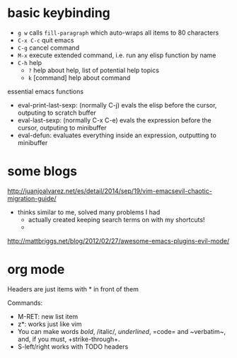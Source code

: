 
# basic keybinding
- `g w` calls `fill-paragraph` which auto-wraps all items to 80 characters
- `C-x C-c` quit emacs
- `C-g` cancel command
- `M-x` execute extended command, i.e. run any elisp function by name
- `C-h` help
    - `?` help about help, list of potential help topics
    - `k` [command] help about command

essential emacs functions
- eval-print-last-sexp: (normally C-j) evals the elisp before the cursor, outputing to scratch buffer
- eval-last-sexp: (normally C-x C-e) evals the expression before the cursor, outputing to minibuffer
- eval-defun: evaluates everything inside an expression, outputting to minibuffer


# some blogs 
http://juanjoalvarez.net/es/detail/2014/sep/19/vim-emacsevil-chaotic-migration-guide/
- thinks similar to me, solved many problems I had
  - actually created keeping search terms on with my shortcuts!
  - 
http://mattbriggs.net/blog/2012/02/27/awesome-emacs-plugins-evil-mode/

# org mode
Headers are just items with * in front of them

Commands:
- M-RET: new list item
- z*: works just like vim
- You can make words *bold*, /italic/, _underlined_, =code= and ~verbatim~, and,
    if you must, +strike-through+.
- S-left/right works with TODO headers



